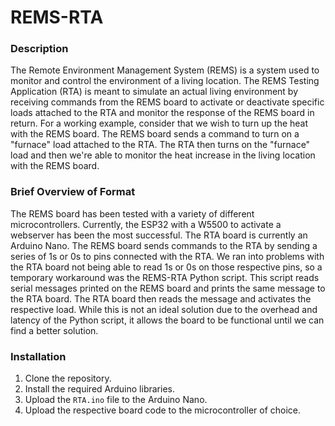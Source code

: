# REMS-RTA

### Description

The Remote Environment Management System (REMS) is a system used to monitor and control the environment of a living location. The REMS Testing Application (RTA) is meant to simulate an actual living environment by receiving commands from the REMS board to activate or deactivate specific loads attached to the RTA and monitor the response of the REMS board in return. For a working example, consider that we wish to turn up the heat with the REMS board. The REMS board sends a command to turn on a "furnace" load attached to the RTA. The RTA then turns on the "furnace" load and then we're able to monitor the heat increase in the living location with the REMS board.

### Brief Overview of Format

The REMS board has been tested with a variety of different microcontrollers. Currently, the ESP32 with a W5500 to activate a webserver has been the most successful. The RTA board is currently an Arduino Nano. The REMS board sends commands to the RTA by sending a series of 1s or 0s to pins connected with the RTA. We ran into problems with the RTA board not being able to read 1s or 0s on those respective pins, so a temporary workaround was the REMS-RTA Python script. This script reads serial messages printed on the REMS board and prints the same message to the RTA board. The RTA board then reads the message and activates the respective load. While this is not an ideal solution due to the overhead and latency of the Python script, it allows the board to be functional until we can find a better solution.

### Installation

1. Clone the repository.
2. Install the required Arduino libraries.
3. Upload the `RTA.ino` file to the Arduino Nano.
4. Upload the respective board code to the microcontroller of choice.

